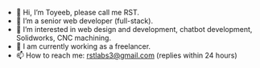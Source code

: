 - 👋 Hi, I’m Toyeeb, please call me RST.
- 🌱 I’m a senior web developer (full-stack).
- 👀 I’m interested in web design and development, chatbot development, Solidworks, CNC machining.
- 💞️ I am currently working as a freelancer.
- 📫 How to reach me: rstlabs3@gmail.com (replies within 24 hours)

<!---
Olam69/Olam69 is a ✨ special ✨ repository because its `README.md` (this file) appears on your GitHub profile.
You can click the Preview link to take a look at your changes.
--->
